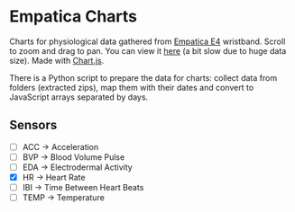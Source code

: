 # Empatica Charts

Charts for physiological data gathered from [Empatica E4](https://www.empatica.com/research/e4/) wristband. Scroll to zoom and drag to pan. You can view it [here](empatica-charts.html) (a bit slow due to huge data size). Made with [Chart.js](https://www.chartjs.org).

There is a Python script to prepare the data for charts: collect data from folders (extracted zips), map them with their dates and convert to JavaScript arrays separated by days.

## Sensors

- [ ] ACC -> Acceleration
- [ ] BVP -> Blood Volume Pulse
- [ ] EDA -> Electrodermal Activity
- [x] HR -> Heart Rate
- [ ] IBI -> Time Between Heart Beats
- [ ] TEMP -> Temperature
